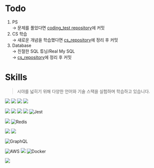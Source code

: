 # Todo

1. PS<br>
   → 문제를 풀었다면 [coding_test repository](https://github.com/gunhaa/coding_test)에 커밋  
2. CS 학습<br>
   → 새로운 개념을 학습했다면 [cs_repository](https://github.com/gunhaa/cs_repository)에 정리 후 커밋  
3. Database<br>
   → 친절한 SQL 튜닝/Real My SQL<br>
   → [cs_repository](https://github.com/gunhaa/cs_repository)에 정리 후 커밋

# Skills

> 시야를 넓히기 위해 다양한 언어와 기술 스택을 실험하며 학습하고 있습니다.

![](https://img.shields.io/badge/Java-ED8B00?style=for-the-badge&logo=openjdk&logoColor=white) ![](https://img.shields.io/badge/Spring-6DB33F?style=for-the-badge&logo=spring&logoColor=white) <img src="https://img.shields.io/badge/springboot-6DB33F?style=for-the-badge&logo=springboot&logoColor=white"> <img src="https://img.shields.io/badge/JUnit5-25A162?style=for-the-badge&logo=JUnit5&logoColor=white">

![](https://img.shields.io/badge/JavaScript-F7DF1E?style=for-the-badge&logo=JavaScript&logoColor=white) ![](https://img.shields.io/badge/TypeScript-007ACC?style=for-the-badge&logo=typescript&logoColor=white) ![](https://img.shields.io/badge/Node.js-43853D?style=for-the-badge&logo=node.js&logoColor=white) ![](https://img.shields.io/badge/Express.js-404D59?style=for-the-badge) ![Jest](https://img.shields.io/badge/-jest-%23C21325?style=for-the-badge&logo=jest&logoColor=white)

![](https://img.shields.io/badge/MySQL-005C84?style=for-the-badge&logo=mysql&logoColor=white)  ![Redis](https://img.shields.io/badge/redis-%23DD0031.svg?style=for-the-badge&logo=redis&logoColor=white)

![](https://img.shields.io/badge/Hibernate-59666C?style=for-the-badge&logo=Hibernate&logoColor=white) ![](https://img.shields.io/badge/Prisma-3982CE?style=for-the-badge&logo=Prisma&logoColor=white) 

![GraphQL](https://img.shields.io/badge/-GraphQL-E10098?style=for-the-badge&logo=graphql&logoColor=white) 

![AWS](https://img.shields.io/badge/AWS-%23FF9900.svg?style=for-the-badge&logo=amazon-aws&logoColor=white) ![](https://img.shields.io/badge/Linux-FCC624?style=for-the-badge&logo=linux&logoColor=black) ![Docker](https://img.shields.io/badge/docker-%230db7ed.svg?style=for-the-badge&logo=docker&logoColor=white)

![](https://hit.yhype.me/github/profile?account_id=168693235)
